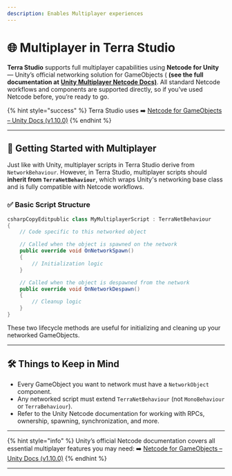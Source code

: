 ```yaml
---
description: Enables Multiplayer experiences
---
```


# 🌐 Multiplayer in Terra Studio

**Terra Studio** supports full multiplayer capabilities using **Netcode for Unity** — Unity’s official networking solution for GameObjects ( **(see the full documentation  at** [**Unity Multiplayer Netcode Docs)**](https://docs-multiplayer.unity3d.com/netcode/1.10.0/about/). All standard Netcode workflows and components are supported directly, so if you’ve used Netcode before, you’re ready to go.

{% hint style="success" %}
Terra Studio uses ➡️ [Netcode for GameObjects – Unity Docs (v1.10.0)](https://docs-multiplayer.unity3d.com/netcode/1.10.0/about/)
{% endhint %}

***

## 🚀 Getting Started with Multiplayer

Just like with Unity, multiplayer scripts in Terra Studio derive from `NetworkBehaviour`. However, in Terra Studio, multiplayer scripts should **inherit from `TerraNetBehaviour`**, which wraps Unity's networking base class and is fully compatible with Netcode workflows.

### ✅ Basic Script Structure

```csharp
csharpCopyEditpublic class MyMultiplayerScript : TerraNetBehaviour
{
    // Code specific to this networked object

    // Called when the object is spawned on the network
    public override void OnNetworkSpawn()
    {
        // Initialization logic
    }

    // Called when the object is despawned from the network
    public override void OnNetworkDespawn()
    {
        // Cleanup logic
    }
}
```

These two lifecycle methods are useful for initializing and cleaning up your networked GameObjects.

***

## 🛠 Things to Keep in Mind

* Every GameObject you want to network must have a `NetworkObject` component.
* Any networked script must extend `TerraNetBehaviour` (not `MonoBehaviour` or `TerraBehaviour`).
* Refer to the Unity Netcode documentation for working with RPCs, ownership, spawning, synchronization, and more.

***

{% hint style="info" %}
Unity’s official Netcode documentation covers all essential multiplayer features you may need: ➡️ [Netcode for GameObjects – Unity Docs (v1.10.0)](https://docs-multiplayer.unity3d.com/netcode/1.10.0/about/)
{% endhint %}







***

###
